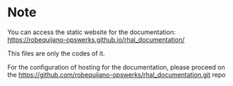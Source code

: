 # Note

You can access the static website for the documentation: https://robequijano-opswerks.github.io/rhal_documentation/

This files are only the codes of it.

For the configuration of hosting for the documentation, please proceed on the https://github.com/robequijano-opswerks/rhal_documentation.git repo
